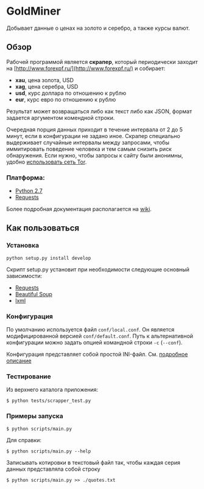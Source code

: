# GoldMiner

Добывает данные о ценах на золото и серебро, а также курсы валют.

## Обзор
	
Рабочей программой является **скрапер**, который периодически заходит на [http://www.forexpf.ru/](http://www.forexpf.ru/) и собирает:

* **xau**, цена золота, USD
* **xag**, цена серебра, USD
* **usd**, курс доллара по отношению к рублю
* **eur**, курс евро по отношению к рублю

Результат может возвращаться либо как текст либо как JSON, формат задается аргументом комендной строки.

Очередная порция данных приходит в течение интервала от 2 до 5 минут, если в конфигурации не задано иное. Скрапер специально выдерживает случайные интервалы между запросами, чтобы иммитировать поведение человека и тем самым снизить риск обнаружения. Если нужно, чтобы запросы к сайту были анонимны, удобно [использовать сеть Tor](http://github.com/skrushinsky/goldminer/wiki/GoldMinerAnonymity).


### Платформа:

  * [Python 2.7](http://python.org)
  * [Requests](http://docs.python-requests.org/en/master/)

Более подробная документация располагается на [wiki](http://github.com/skrushinsky/goldminer/wiki).


## Как пользоваться

### Установка


```
python setup.py install develop
```

Скрипт setup.py установит при необходимости следующие основный зависимости:

* [Requests](http://docs.python-requests.org/en/master/)
* [Beautiful Soup](http://www.crummy.com/software/BeautifulSoup/bs4/doc/)
* [lxml](http://lxml.de)


### Конфигурация

По умолчанию используется файл `conf/local.conf`. Он является модифицированной версией
`conf/default.conf`. Путь к альтернативной конфигурации можно задать опцией командной строки `-c` (`--conf`). 

Конфигурация представляет собой простой INI-файл. См. [подробное описание](http://github.com/skrushinsky/goldminer/wiki/GoldMinerConfiguration)


### Тестирование


Из верхнего каталога приложения:
```
$ python tests/scrapper_test.py
```

### Примеры запуска

```
$ python scripts/main.py 
```

Для справки:

```
$ python scripts/main.py --help
```

Записывать котировки в текстовый файл так, чтобы каждая серия данных представляла собой строку

```
$ python scripts/main.py >> ./quotes.txt
```
